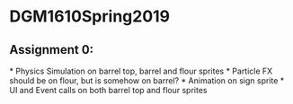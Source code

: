 <h1>DGM1610Spring2019</h1>
<h2>Assignment 0:</h2>
  * Physics Simulation on barrel top, barrel and flour sprites
  * Particle FX should be on flour, but is somehow on barrel?
  * Animation on sign sprite
  * UI and Event calls on both barrel top and flour sprites
